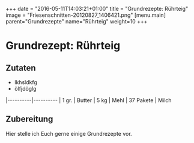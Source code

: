 +++
date = "2016-05-11T14:03:21+01:00"
title = "Grundrezepte: Rührteig"
image = "Friesenschnitten-20120827_1406421.png"
[menu.main]
    parent="Grundrezepte"
    name="Rührteig"
	weight=10
+++

# Grundrezept: Rührteig

## Zutaten

* lkhsldkfg
* ölfjdöglg

|----------|----------
| 1 gr. | Butter
| 5 kg | Mehl
| 37 Pakete | Milch

## Zubereitung

Hier stelle ich Euch gerne einige Grundrezepte vor.

